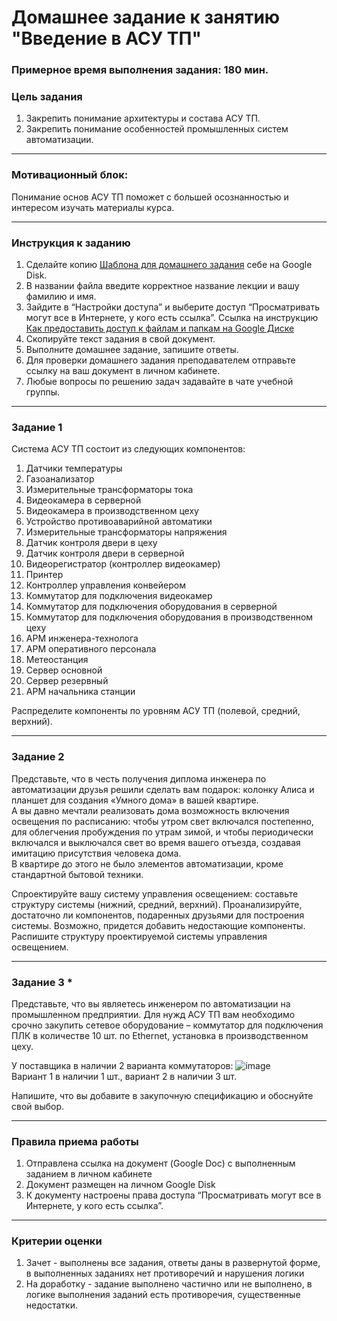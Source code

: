 # Домашнее задание к занятию "Введение в АСУ ТП"

### Примерное время выполнения задания: 180 мин.

### Цель задания

1. Закрепить понимание архитектуры и состава АСУ ТП.
2. Закрепить понимание особенностей промышленных систем автоматизации.

------

### Мотивационный блок:
Понимание основ АСУ ТП поможет с большей осознанностью и интересом изучать материалы курса. 

------

### Инструкция к заданию

1. Сделайте копию [Шаблона для домашнего задания](https://docs.google.com/document/d/1youKpKm_JrC0UzDyUslIZW2E2bIv5OVlm_TQDvH5Pvs/edit) себе на Google Disk.
2. В названии файла введите корректное название лекции и вашу фамилию и имя.
3. Зайдите в “Настройки доступа” и выберите доступ “Просматривать могут все в Интернете, у кого есть ссылка”. Ссылка на инструкцию [Как предоставить доступ к файлам и папкам на Google Диске](https://support.google.com/docs/answer/2494822?hl=ru&co=GENIE.Platform%3DDesktop)
4. Скопируйте текст задания в свой документ.
5. Выполните домашнее задание, запишите ответы.
6. Для проверки домашнего задания преподавателем отправьте ссылку на ваш документ в личном кабинете.
7. Любые вопросы по решению задач задавайте в чате учебной группы.

------

### Задание 1

Система АСУ ТП состоит из следующих компонентов:
1.	Датчики температуры
2.	Газоанализатор
3.	Измерительные трансформаторы тока
4.	Видеокамера в серверной
5.	Видеокамера в производственном цеху
6.	Устройство противоаварийной автоматики
7.	Измерительные трансформаторы напряжения
8.	Датчик контроля двери в цеху
9.	Датчик контроля двери в серверной
10.	Видеорегистратор (контроллер видеокамер)
11.	Принтер
12.	Контроллер управления конвейером 
13.	Коммутатор для подключения видеокамер
14.	Коммутатор для подключения оборудования в серверной
15.	Коммутатор для подключения оборудования в производственном цеху
16.	АРМ инженера-технолога
17.	АРМ оперативного персонала
18.	Метеостанция
19.	Сервер основной
20.	Сервер резервный
21.	АРМ начальника станции

Распределите компоненты по уровням АСУ ТП (полевой, средний, верхний).

------
### Задание 2
Представьте, что в честь получения диплома инженера по автоматизации друзья решили сделать вам подарок: колонку Алиса и планшет для создания «Умного дома» в вашей квартире.  
А вы давно мечтали реализовать дома возможность включения освещения по расписанию: чтобы утром свет включался постепенно, для облегчения пробуждения по утрам зимой, и чтобы периодически включался и выключался свет во время вашего отъезда, создавая имитацию присутствия человека дома.  
В квартире до этого не было элементов автоматизации, кроме стандартной бытовой техники. 

Спроектируйте вашу систему управления освещением: составьте структуру системы (нижний, средний, верхний). 
Проанализируйте, достаточно ли компонентов, подаренных друзьями для построения системы. Возможно, придется добавить недостающие компоненты. 
Распишите структуру проектируемой системы управления освещением.

------

### Задание 3 *

Представьте, что вы являетесь инженером по автоматизации на промышленном предприятии. Для нужд АСУ ТП вам необходимо срочно закупить сетевое оборудование – коммутатор для подключения ПЛК в количестве 10 шт. по Ethernet, установка в производственном цеху. 

У поставщика в наличии 2 варианта коммутаторов: 
![image](https://user-images.githubusercontent.com/96433973/150775647-7aa079c6-dee8-43fc-88ec-eabc731b0bdd.png)  
Вариант 1 в наличии 1 шт., вариант 2 в наличии 3 шт.

Напишите, что вы добавите в закупочную спецификацию и обоснуйте свой выбор. 

------

### Правила приема работы

1. Отправлена ссылка на документ (Google Doc) с выполненным заданием в личном кабинете
2. Документ размещен на личном Google Disk
3. К документу настроены права доступа “Просматривать могут все в Интернете, у кого есть ссылка”.

------

### Критерии оценки

1. Зачет - выполнены все задания, ответы даны в развернутой форме, в выполненных заданиях нет противоречий и нарушения логики
2. На доработку - задание выполнено частично или не выполнено, в логике выполнения заданий есть противоречия, существенные недостатки.
